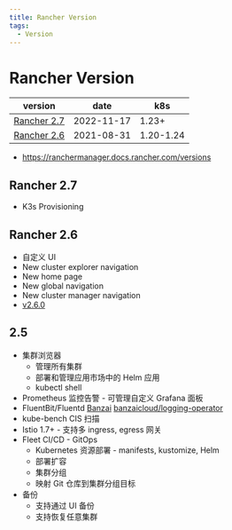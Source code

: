 ```yaml
---
title: Rancher Version
tags:
  - Version
---
```


# Rancher Version

| version                    | date       | k8s       |
| -------------------------- | ---------- | --------- |
| [Rancher 2.7](#rancher-27) | 2022-11-17 | 1.23+     |
| [Rancher 2.6](#rancher-26) | 2021-08-31 | 1.20-1.24 |

- https://ranchermanager.docs.rancher.com/versions

## Rancher 2.7

- K3s Provisioning

## Rancher 2.6

- 自定义 UI
- New cluster explorer navigation
- New home page
- New global navigation
- New cluster manager navigation
- [v2.6.0](https://github.com/rancher/rancher/releases/tag/v2.6.0)

## 2.5

- 集群浏览器
  - 管理所有集群
  - 部署和管理应用市场中的 Helm 应用
  - kubectl shell
- Prometheus 监控告警 - 可管理自定义 Grafana 面板
- FluentBit/Fluentd [Banzai](https://banzaicloud.com/docs/one-eye/logging-operator/) [banzaicloud/logging-operator](https://github.com/banzaicloud/logging-operator)
- kube-bench CIS 扫描
- Istio 1.7+ - 支持多 ingress, egress 网关
- Fleet CI/CD - GitOps
  - Kubernetes 资源部署 - manifests, kustomize, Helm
  - 部署扩容
  - 集群分组
  - 映射 Git 仓库到集群分组目标
- 备份
  - 支持通过 UI 备份
  - 支持恢复任意集群
